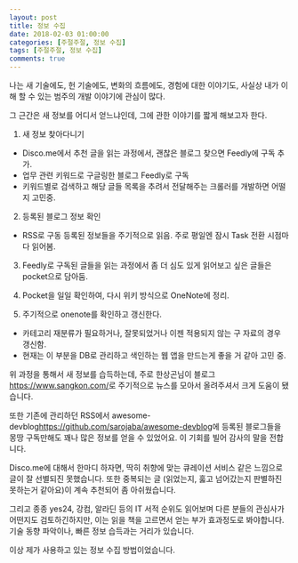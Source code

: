 ```yaml
---
layout: post
title: 정보 수집
date: 2018-02-03 01:00:00
categories: [주절주절, 정보 수집]
tags: [주절주절, 정보 수집]
comments: true
---
```


나는 새 기술에도, 헌 기술에도, 변화의 흐름에도, 경험에 대한 이야기도, 사실상 내가 이해 할 수 있는 범주의 개발 이야기에 관심이 많다.

그 근간은 새 정보를 어디서 얻느냐인데, 그에 관한 이야기를 짧게 해보고자 한다.

1. 새 정보 찾아다니기
* Disco.me에서 추천 글을 읽는 과정에서, 괜찮은 블로그 찾으면 Feedly에 구독 추가.
* 업무 관련 키워드로 구글링한 블로그 Feedly로 구독
* 키워드별로 검색하고 해당 글들 목록을 추려서 전달해주는 크롤러를 개발하면 어떨지 고민중.

2. 등록된 블로그 정보 확인
* RSS로 구동 등록된 정보들을 주기적으로 읽음. 주로 평일엔 잠시 Task 전환 시점마다 읽어봄.

3. Feedly로 구독된 글들을 읽는 과정에서 좀 더 심도 있게 읽어보고 싶은 글들은 pocket으로 담아둠.

4. Pocket을 일일 확인하여, 다시 위키 방식으로 OneNote에 정리.

5. 주기적으로 onenote를 확인하고 갱신한다. 
* 카테고리 재분류가 필요하거나, 잘못되었거나 이젠 적용되지 않는 구 자료의 경우 갱신함.
* 현재는 이 부분을 DB로 관리하고 색인하는 웹 앱을 만드는게 좋을 거 같아 고민 중.


위 과정을 통해서 새 정보를 습득하는데, 주로 한상곤님이 블로그<https://www.sangkon.com/>로 주기적으로 뉴스를 모아서 올려주셔서 크게 도움이 됐습니다.

또한 기존에 관리하던 RSS에서 awesome-devblog<https://github.com/sarojaba/awesome-devblog>에 등록된 블로그들을 몽땅 구독만해도 꽤나 많은 정보를 얻을 수 있었어요. 이 기회를 빌어 감사의 말을 전합니다.

Disco.me에 대해서 한마디 하자면, 딱히 취향에 맞는 큐레이션 서비스 같은 느낌으로 글이 잘 선별되진 못했습니다. 또한 중복되는 글 (읽었는지, 훓고 넘어갔는지 판별하진 못하는거 같아요)이 계속 추천되어 좀 아쉬웠습니다.

그리고 종종 yes24, 강컴, 알라딘 등의 IT 서적 순위도 읽어보며 다른 분들의 관심사가 어떤지도 검토하긴하지만, 이는 읽을 책을 고르면서 얻는 부가 효과정도로 봐야합니다. 기술 동향 파악이나, 빠른 정보 습득과는 거리가 있습니다.

이상 제가 사용하고 있는 정보 수집 방법이었습니다.